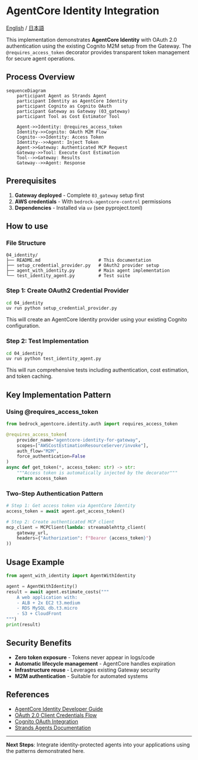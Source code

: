 # AgentCore Identity Integration

[English](README.md) / [日本語](README_ja.md)

This implementation demonstrates **AgentCore Identity** with OAuth 2.0 authentication using the existing Cognito M2M setup from the Gateway. The `@requires_access_token` decorator provides transparent token management for secure agent operations.

## Process Overview

```mermaid
sequenceDiagram
    participant Agent as Strands Agent
    participant Identity as AgentCore Identity
    participant Cognito as Cognito OAuth
    participant Gateway as Gateway (03_gateway)
    participant Tool as Cost Estimator Tool

    Agent->>Identity: @requires_access_token
    Identity->>Cognito: OAuth M2M Flow
    Cognito-->>Identity: Access Token
    Identity-->>Agent: Inject Token
    Agent->>Gateway: Authenticated MCP Request
    Gateway->>Tool: Execute Cost Estimation
    Tool-->>Gateway: Results
    Gateway-->>Agent: Response
```

## Prerequisites

1. **Gateway deployed** - Complete `03_gateway` setup first
2. **AWS credentials** - With `bedrock-agentcore-control` permissions
3. **Dependencies** - Installed via `uv` (see pyproject.toml)

## How to use

### File Structure

```
04_identity/
├── README.md                      # This documentation
├── setup_credential_provider.py   # OAuth2 provider setup
├── agent_with_identity.py         # Main agent implementation  
└── test_identity_agent.py         # Test suite
```

### Step 1: Create OAuth2 Credential Provider

```bash
cd 04_identity
uv run python setup_credential_provider.py
```

This will create an AgentCore Identity provider using your existing Cognito configuration.

### Step 2: Test Implementation

```bash
cd 04_identity
uv run python test_identity_agent.py
```

This will run comprehensive tests including authentication, cost estimation, and token caching.

## Key Implementation Pattern

### Using @requires_access_token

```python
from bedrock_agentcore.identity.auth import requires_access_token

@requires_access_token(
    provider_name="agentcore-identity-for-gateway",
    scopes=["AWSCostEstimationResourceServer/invoke"],
    auth_flow="M2M",
    force_authentication=False
)    
async def get_token(*, access_token: str) -> str:
    """Access token is automatically injected by the decorator"""
    return access_token
```

### Two-Step Authentication Pattern

```python
# Step 1: Get access token via AgentCore Identity
access_token = await agent.get_access_token()

# Step 2: Create authenticated MCP client
mcp_client = MCPClient(lambda: streamablehttp_client(
    gateway_url, 
    headers={"Authorization": f"Bearer {access_token}"}
))
```

## Usage Example

```python
from agent_with_identity import AgentWithIdentity

agent = AgentWithIdentity()
result = await agent.estimate_costs("""
    A web application with:
    - ALB + 2x EC2 t3.medium
    - RDS MySQL db.t3.micro
    - S3 + CloudFront
""")
print(result)
```

## Security Benefits

- **Zero token exposure** - Tokens never appear in logs/code
- **Automatic lifecycle management** - AgentCore handles expiration
- **Infrastructure reuse** - Leverages existing Gateway security
- **M2M authentication** - Suitable for automated systems

## References

- [AgentCore Identity Developer Guide](https://docs.aws.amazon.com/bedrock-agentcore/latest/devguide/identity.html)
- [OAuth 2.0 Client Credentials Flow](https://tools.ietf.org/html/rfc6749#section-4.4)
- [Cognito OAuth Integration](https://docs.aws.amazon.com/cognito/latest/developerguide/cognito-user-pools-app-integration.html)
- [Strands Agents Documentation](https://github.com/aws-samples/strands-agents)

---

**Next Steps**: Integrate identity-protected agents into your applications using the patterns demonstrated here.

